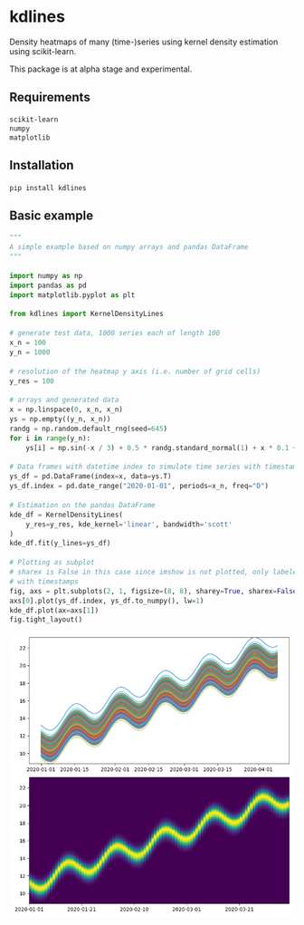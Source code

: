 # kdlines
Density heatmaps of many (time-)series using kernel density estimation using scikit-learn.

This package is at alpha stage and experimental.

## Requirements

    scikit-learn
    numpy
    matplotlib

## Installation

`pip install kdlines`
## Basic example

```python
"""
A simple example based on numpy arrays and pandas DataFrame
"""

import numpy as np
import pandas as pd
import matplotlib.pyplot as plt

from kdlines import KernelDensityLines

# generate test data, 1000 series each of length 100
x_n = 100
y_n = 1000

# resolution of the heatmap y axis (i.e. number of grid cells)
y_res = 100

# arrays and generated data
x = np.linspace(0, x_n, x_n)
ys = np.empty((y_n, x_n))
randg = np.random.default_rng(seed=645)
for i in range(y_n):
    ys[i] = np.sin(-x / 3) + 0.5 * randg.standard_normal(1) + x * 0.1 + 11

# Data frames with datetime index to simulate time series with timestamps
ys_df = pd.DataFrame(index=x, data=ys.T)
ys_df.index = pd.date_range("2020-01-01", periods=x_n, freq="D")

# Estimation on the pandas DataFrame
kde_df = KernelDensityLines(
    y_res=y_res, kde_kernel='linear', bandwidth='scott'
)
kde_df.fit(y_lines=ys_df)

# Plotting as subplot
# sharex is False in this case since imshow is not plotted, only labeled, 
# with timestamps
fig, axs = plt.subplots(2, 1, figsize=(8, 8), sharey=True, sharex=False)
axs[0].plot(ys_df.index, ys_df.to_numpy(), lw=1)
kde_df.plot(ax=axs[1])
fig.tight_layout()
```
![example_kde_df](https://github.com/rhkarls/kdlines/blob/main/examples/example_simple_kde_df.png)
